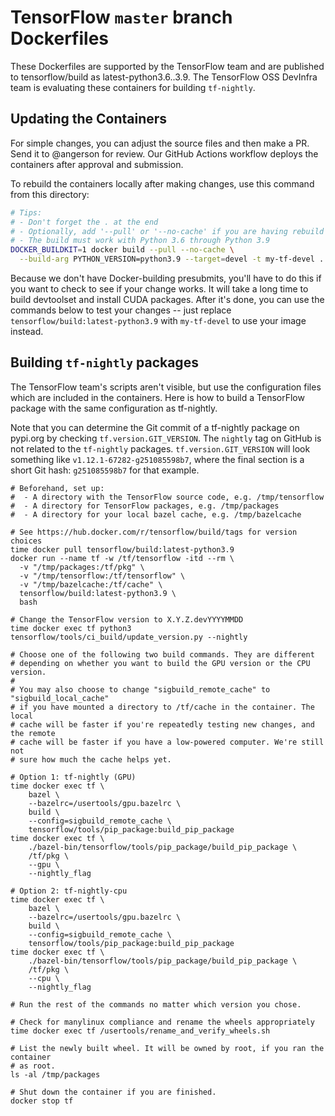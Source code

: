 # TensorFlow `master` branch Dockerfiles

These Dockerfiles are supported by the TensorFlow team and are published to
tensorflow/build as latest-python3.6..3.9. The TensorFlow OSS DevInfra team
is evaluating these containers for building `tf-nightly`.

## Updating the Containers

For simple changes, you can adjust the source files and then make a PR. Send
it to @angerson for review. Our GitHub Actions workflow deploys the containers
after approval and submission.

To rebuild the containers locally after making changes, use this command from this
directory:

```bash
# Tips:
# - Don't forget the . at the end
# - Optionally, add '--pull' or '--no-cache' if you are having rebuild issues
# - The build must work with Python 3.6 through Python 3.9
DOCKER_BUILDKIT=1 docker build --pull --no-cache \
  --build-arg PYTHON_VERSION=python3.9 --target=devel -t my-tf-devel .
```

Because we don't have Docker-building presubmits, you'll have to do this if you
want to check to see if your change works. It will take a long time to build
devtoolset and install CUDA packages. After it's done, you can use the commands
below to test your changes -- just replace `tensorflow/build:latest-python3.9`
with `my-tf-devel` to use your image instead.

## Building `tf-nightly` packages

The TensorFlow team's scripts aren't visible, but use the configuration files
which are included in the containers. Here is how to build a TensorFlow package
with the same configuration as tf-nightly.

Note that you can determine the Git commit of a tf-nightly package on pypi.org 
by checking `tf.version.GIT_VERSION`. The `nightly` tag on GitHub is not
related to the `tf-nightly` packages. `tf.version.GIT_VERSION` will look
something like `v1.12.1-67282-g251085598b7`, where the final section is a short
Git hash: `g251085598b7` for that example.

```
# Beforehand, set up:
#  - A directory with the TensorFlow source code, e.g. /tmp/tensorflow
#  - A directory for TensorFlow packages, e.g. /tmp/packages
#  - A directory for your local bazel cache, e.g. /tmp/bazelcache

# See https://hub.docker.com/r/tensorflow/build/tags for version choices
time docker pull tensorflow/build:latest-python3.9
docker run --name tf -w /tf/tensorflow -itd --rm \
  -v "/tmp/packages:/tf/pkg" \
  -v "/tmp/tensorflow:/tf/tensorflow" \
  -v "/tmp/bazelcache:/tf/cache" \
  tensorflow/build:latest-python3.9 \
  bash

# Change the TensorFlow version to X.Y.Z.devYYYYMMDD
time docker exec tf python3 tensorflow/tools/ci_build/update_version.py --nightly

# Choose one of the following two build commands. They are different
# depending on whether you want to build the GPU version or the CPU version.
#
# You may also choose to change "sigbuild_remote_cache" to "sigbuild_local_cache"
# if you have mounted a directory to /tf/cache in the container. The local
# cache will be faster if you're repeatedly testing new changes, and the remote
# cache will be faster if you have a low-powered computer. We're still not
# sure how much the cache helps yet.

# Option 1: tf-nightly (GPU)
time docker exec tf \
    bazel \
    --bazelrc=/usertools/gpu.bazelrc \
    build \
    --config=sigbuild_remote_cache \
    tensorflow/tools/pip_package:build_pip_package
time docker exec tf \
    ./bazel-bin/tensorflow/tools/pip_package/build_pip_package \
    /tf/pkg \
    --gpu \
    --nightly_flag

# Option 2: tf-nightly-cpu
time docker exec tf \
    bazel \
    --bazelrc=/usertools/gpu.bazelrc \
    build \
    --config=sigbuild_remote_cache \
    tensorflow/tools/pip_package:build_pip_package
time docker exec tf \
    ./bazel-bin/tensorflow/tools/pip_package/build_pip_package \
    /tf/pkg \
    --cpu \
    --nightly_flag

# Run the rest of the commands no matter which version you chose.

# Check for manylinux compliance and rename the wheels appropriately
time docker exec tf /usertools/rename_and_verify_wheels.sh

# List the newly built wheel. It will be owned by root, if you ran the container
# as root.
ls -al /tmp/packages

# Shut down the container if you are finished.
docker stop tf
```
